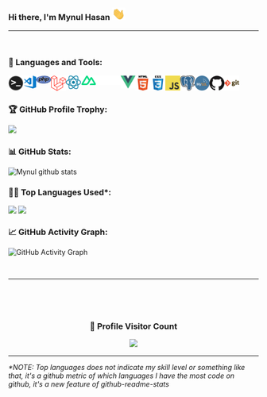 

<!---
lemon-sazu/lemon-sazu is a ✨ special ✨ repository because its `README.md` (this file) appears on your GitHub profile.
You can click the Preview link to take a look at your changes.
--->
### Hi there, I'm Mynul Hasan <img  alt="HI" width="26px" src="https://github.com/lemon-sazu/mynul/blob/main/assets/hi.gif" />

---


<br />


### 🧰 Languages and Tools:

<img align="left" alt="Terminal" height="30px" src="https://github.com/lemon-sazu/mynul/blob/main/assets/terminal.png" />
<img align="left" alt="Visual Studio Code" width="26px" src="https://github.com/lemon-sazu/mynul/blob/main/assets/visual-studio-code.png" />
<img align="left" alt="PHP" width="30px" src="https://github.com/lemon-sazu/mynul/blob/main/assets/new-php-logo.png" />
<img align="left" alt="Laravel" width="30px" src="https://github.com/lemon-sazu/mynul/blob/main/assets/laravel1.svg" />
<img align="left" alt="reactjs" width="30px" src="https://github.com/lemon-sazu/mynul/blob/main/assets/reactjs.svg" />
<img align="left" alt="Nuxt" width="80px" src="https://github.com/lemon-sazu/mynul/blob/main/assets/nuxt3.svg" />
<img align="left" alt="VUE" width="30px" src="https://github.com/lemon-sazu/mynul/blob/main/assets/vuejs.png" />
<img align="left" alt="HTML5" height="30px" src="https://github.com/lemon-sazu/mynul/blob/main/assets/html.png" />
<img align="left" alt="CSS" height="30px" src="https://github.com/lemon-sazu/mynul/blob/main/assets/css.png" />
<img align="left" alt="JS" height="30px" src="https://github.com/lemon-sazu/mynul/blob/main/assets/javascript.png" />
<img align="left" alt="POSTGRESQL" height="30px" src="https://github.com/lemon-sazu/mynul/blob/main/assets/PostgreSQL.png" />
<img align="left" alt="MYSQl" height="30px" src="https://github.com/lemon-sazu/mynul/blob/main/assets/mysql.png" />
<img align="left" alt="Github" height="30px" src="https://github.com/lemon-sazu/mynul/blob/main/assets/github.png" />
<img align="left" alt="Git" width="30px" src="https://github.com/lemon-sazu/mynul/blob/main/assets/git.png" />

<br />
<br />


<!-- Profile Trophy -->
### 🏆 GitHub Profile Trophy:
<a href="https://github.com/ryo-ma/github-profile-trophy">
  <img width=800 src="https://github-profile-trophy.vercel.app/?username=lemon-sazu&column=8&theme=darkhub&no-frame=true&no-bg=true"/>
</a>


<!--   Stats -->
### 📊 GitHub Stats:
![Mynul github stats](https://github-readme-stats.vercel.app/api?username=lemon-sazu&theme=nord&show_icons=true&count_private=true)
  
  
<!--   Top Languages Using -->
### 👨‍💻 Top Languages Used*:
![](https://github-profile-summary-cards.vercel.app/api/cards/repos-per-language?username=lemon-sazu&theme=nord_dark)
![](https://github-profile-summary-cards.vercel.app/api/cards/most-commit-language?username=lemon-sazu&theme=nord_dark)


<!--   GitHub stats graph -->
### 📈 GitHub Activity Graph:
 ![GitHub Activity Graph](https://activity-graph.herokuapp.com/graph?username=lemon-sazu&theme=github)

 <br> 
 
 <hr>
 
 <br>

 
<p>
  
<br>
  
<div align=center>
  <h3><b>📍 Profile Visitor Count</b></h3>
</div>
    
<!-- retro visitor counter -->  
<p align="center" >   
  <img src="https://profile-counter.glitch.me/lemon-sazu/count.svg" />  
</p>
   
  ---
  *\*NOTE: Top languages does not indicate my skill level or something like that, it's a github metric of which languages I have the most code on github, it's a new feature of github-readme-stats*
  
